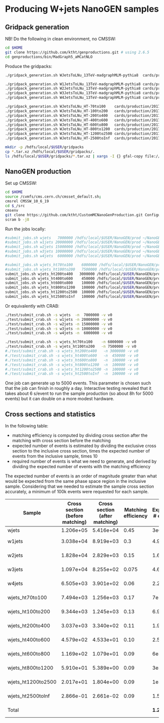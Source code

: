 # Producing W+jets NanoGEN samples

## Gridpack generation

NB! Do the following in clean environment, no CMSSW:

```bash
cd $HOME
git clone https://github.com/ktht/genproductions.git # using 2.6.5
cd genproductions/bin/MadGraph5_aMCatNLO
```

Produce the gridpacks:

```bash
./gridpack_generation.sh WJetsToLNu_13TeV-madgraphMLM-pythia8  cards/production/2017/13TeV/WJetsToLNu/WJetsToLNu_13TeV-madgraphMLM-pythia8 slurm

./gridpack_generation.sh W1JetsToLNu_13TeV-madgraphMLM-pythia8 cards/production/2017/13TeV/WJetsToLNu/W1JetsToLNu_13TeV-madgraphMLM-pythia8 slurm
./gridpack_generation.sh W2JetsToLNu_13TeV-madgraphMLM-pythia8 cards/production/2017/13TeV/WJetsToLNu/W2JetsToLNu_13TeV-madgraphMLM-pythia8 slurm
./gridpack_generation.sh W3JetsToLNu_13TeV-madgraphMLM-pythia8 cards/production/2017/13TeV/WJetsToLNu/W3JetsToLNu_13TeV-madgraphMLM-pythia8 slurm
./gridpack_generation.sh W4JetsToLNu_13TeV-madgraphMLM-pythia8 cards/production/2017/13TeV/WJetsToLNu/W4JetsToLNu_13TeV-madgraphMLM-pythia8 slurm

./gridpack_generation.sh WJetsToLNu_HT-70to100    cards/production/2017/13TeV/WJets_HT_LO_MLM/WJetsToLNu_HT-70to100 slurm
./gridpack_generation.sh WJetsToLNu_HT-100to200   cards/production/2017/13TeV/WJets_HT_LO_MLM/WJetsToLNu_HT-100to200 slurm
./gridpack_generation.sh WJetsToLNu_HT-200to400   cards/production/2017/13TeV/WJets_HT_LO_MLM/WJetsToLNu_HT-200to400 slurm
./gridpack_generation.sh WJetsToLNu_HT-400to600   cards/production/2017/13TeV/WJets_HT_LO_MLM/WJetsToLNu_HT-400to600 slurm
./gridpack_generation.sh WJetsToLNu_HT-600to800   cards/production/2017/13TeV/WJets_HT_LO_MLM/WJetsToLNu_HT-600to800 slurm
./gridpack_generation.sh WJetsToLNu_HT-800to1200  cards/production/2017/13TeV/WJets_HT_LO_MLM/WJetsToLNu_HT-800to1200 slurm
./gridpack_generation.sh WJetsToLNu_HT-1200to2500 cards/production/2017/13TeV/WJets_HT_LO_MLM/WJetsToLNu_HT-1200to2500 slurm
./gridpack_generation.sh WJetsToLNu_HT-2500toInf  cards/production/2017/13TeV/WJets_HT_LO_MLM/WJetsToLNu_HT-2500toInf slurm

mkdir -p /hdfs/local/$USER/gridpacks
cp *.tar.xz /hdfs/local/$USER/gridpacks/.
ls /hdfs/local/$USER/gridpacks/*.tar.xz | xargs -I {} gfal-copy file://{} gsiftp://$SERVER:$PORT/cms/store/user/$CRAB_USERNAME/gridpacks
```

## NanoGEN production

Set up CMSSW:

```bash
cd $HOME
source /cvmfs/cms.cern.ch/cmsset_default.sh;
cmsrel CMSSW_10_6_19
cd $_/src
cmsenv
git clone https://github.com/ktht/CustomMCNanoGenProduction.git Configuration/CustomNanoGEN
scram b -j8
```

Run the jobs locally:

```bash
#submit_jobs.sh wjets   7000000 /hdfs/local/$USER/NanoGEN/prod ~/NanoGEN/log
#submit_jobs.sh w1jets 20000000 /hdfs/local/$USER/NanoGEN/prod ~/NanoGEN/log
#submit_jobs.sh w2jets 15000000 /hdfs/local/$USER/NanoGEN/prod ~/NanoGEN/log
#submit_jobs.sh w3jets 10000000 /hdfs/local/$USER/NanoGEN/prod ~/NanoGEN/log
#submit_jobs.sh w4jets  6000000 /hdfs/local/$USER/NanoGEN/prod ~/NanoGEN/log

#submit_jobs.sh wjets_ht70to100    6000000 /hdfs/local/$USER/NanoGEN/prod ~/NanoGEN/log
#submit_jobs.sh wjets_ht100to200   7500000 /hdfs/local/$USER/NanoGEN/prod ~/NanoGEN/log
submit_jobs.sh wjets_ht200to400   3000000 /hdfs/local/$USER/NanoGEN/prod ~/NanoGEN/log
submit_jobs.sh wjets_ht400to600    450000 /hdfs/local/$USER/NanoGEN/prod ~/NanoGEN/log
submit_jobs.sh wjets_ht600to800    100000 /hdfs/local/$USER/NanoGEN/prod ~/NanoGEN/log
submit_jobs.sh wjets_ht800to1200   100000 /hdfs/local/$USER/NanoGEN/prod ~/NanoGEN/log
submit_jobs.sh wjets_ht1200to2500  100000 /hdfs/local/$USER/NanoGEN/prod ~/NanoGEN/log
submit_jobs.sh wjets_ht2500toInf   100000 /hdfs/local/$USER/NanoGEN/prod ~/NanoGEN/log
``````

Or equivalently with CRAB:

```bash
./test/submit_crab.sh -s wjets  -n  7000000 -v v0
./test/submit_crab.sh -s w1jets -n 20000000 -v v0
./test/submit_crab.sh -s w2jets -n 15000000 -v v0
./test/submit_crab.sh -s w3jets -n 10000000 -v v0
./test/submit_crab.sh -s w4jets -n  6000000 -v v0

./test/submit_crab.sh -s wjets_ht70to100    -n 6000000 -v v0
./test/submit_crab.sh -s wjets_ht100to200   -n 7500000 -v v0
#./test/submit_crab.sh -s wjets_ht200to400   -n 3000000 -v v0
#./test/submit_crab.sh -s wjets_ht400to600   -n  450000 -v v0
#./test/submit_crab.sh -s wjets_ht600to800   -n  100000 -v v0
#./test/submit_crab.sh -s wjets_ht800to1200  -n  100000 -v v0
#./test/submit_crab.sh -s wjets_ht1200to2500 -n  100000 -v v0
#./test/submit_crab.sh -s wjets_ht2500toInf  -n  100000 -v v0
```

One job can generate up to 5000 events. This parameter is chosen such that the job can finish in
roughly a day. Interactive testing revealed that it takes about 6 s/event to run the sample
production (so about 8h for 5000 events) but it can double on a more modest hardware.

## Cross sections and statistics

In the following table:

- matching efficiency is computed by dividing cross section after the matching with cross section before the matching
- expected number of events is estimated by dividing the exclusive cross section to the inclusive cross section, times the expected number of events from the inclusive sample, times 10
- required number of events is what we need to generate, and derived by dividing the expected number of events with the matching efficiency

The expected number of events is an order of magnitude greater than what would be expected from
the same phase space region in the inclusive sample. Considering that we needed to estimate
the sample cross section accurately, a minimum of 100k events were requested for each sample.

<table>
<thead>
  <tr>
    <th>Sample</th>
    <th>Cross section<br>(before matching)</th>
    <th>Cross section<br>(after matching)</th>
    <th>Matching<br>efficiency</th>
    <th>Expected<br># events</th>
    <th>Previous<br># events</th>
    <th>Required<br># events</th>
    <th>Deliever<br># events</th>
  </tr>
</thead>
<tbody>
  <tr>
    <td>wjets</td>
    <td>1.206e+05</td>
    <td>5.416e+04</td>
    <td>0.45</td>
    <td>3e6</td>
    <td>3e6 (1x)</td>
    <td>6.7e6</td>
    <td></td>
  </tr>
  <tr>
    <td>w1jets</td>
    <td>3.038e+04</td>
    <td>8.919e+03</td>
    <td>0.3</td>
    <td>4.9e6</td>
    <td>5e5 (8.9x)</td>
    <td>1.6e7</td>
    <td></td>
  </tr>
  <tr>
    <td>w2jets</td>
    <td>1.828e+04</td>
    <td>2.829e+03</td>
    <td>0.15</td>
    <td>1.6e6</td>
    <td>3e5 (5.3x)</td>
    <td>1e7</td>
    <td></td>
  </tr>
  <tr>
    <td>w3jets</td>
    <td>1.097e+04</td>
    <td>8.255e+02</td>
    <td>0.075</td>
    <td>4.6e5</td>
    <td>2e5 (2.3x)</td>
    <td>6.1e6</td>
    <td></td>
  </tr>
  <tr>
    <td>w4jets</td>
    <td>6.505e+03</td>
    <td>3.901e+02</td>
    <td>0.06</td>
    <td>2.2e5</td>
    <td>1e5 (2.2x)</td>
    <td>3.7e6</td>
    <td></td>
  </tr>
  <tr>
    <td>wjets_ht70to100</td>
    <td>7.494e+03</td>
    <td>1.256e+03</td>
    <td>0.17</td>
    <td>7e5</td>
    <td>1e6 (0.7x)</td>
    <td>4.1e6</td>
    <td></td>
  </tr>
  <tr>
    <td>wjets_ht100to200</td>
    <td>9.344e+03</td>
    <td>1.245e+03</td>
    <td>0.13</td>
    <td>6.9e5</td>
    <td>1e6 (0.69x)</td>
    <td>5.3e6</td>
    <td></td>
  </tr>
  <tr>
    <td>wjets_ht200to400</td>
    <td>3.037e+03</td>
    <td>3.340e+02</td>
    <td>0.11</td>
    <td>1.9e5</td>
    <td>5e5 (0.38x)</td>
    <td>1.7e6</td>
    <td>3.3e5</td>
  </tr>
  <tr>
    <td>wjets_ht400to600</td>
    <td>4.579e+02</td>
    <td>4.533e+01</td>
    <td>0.10</td>
    <td>2.5e4</td>
    <td>2.5e5 (0.1x)</td>
    <td>2.5e5</td>
    <td>4.5e4</td>
  </tr>
  <tr>
    <td>wjets_ht600to800</td>
    <td>1.169e+02</td>
    <td>1.079e+01</td>
    <td>0.09</td>
    <td>6e3</td>
    <td>1e5 (0.06x)</td>
    <td>6.7e4</td>
    <td>9.2e3</td>
  </tr>
  <tr>
    <td>wjets_ht800to1200</td>
    <td>5.910e+01</td>
    <td>5.389e+00</td>
    <td>0.09</td>
    <td>3e3</td>
    <td>1e5 (0.03x)</td>
    <td>3.3e4</td>
    <td>9.1e3</td>
  </tr>
  <tr>
    <td>wjets_ht1200to2500</td>
    <td>2.017e+01</td>
    <td>1.804e+00</td>
    <td>0.09</td>
    <td>1e3</td>
    <td>1e5 (0.01x)</td>
    <td>1.1e4</td>
    <td>9.0e3</td>
  </tr>
  <tr>
    <td>wjets_ht2500toInf</td>
    <td>2.866e-01</td>
    <td>2.661e-02</td>
    <td>0.09</td>
    <td>1.5e1</td>
    <td>1e5 (~0x)</td>
    <td>1.6e2</td>
    <td>9.3e3</td>
  </tr>
  <tr>
    <td>Total</td>
    <td></td>
    <td></td>
    <td></td>
    <td><b>1.2e7</b></td>
    <td><b>7.3e5 (16x)</b></td>
    <td><b>5.4e7</b></td>
    <td></td>
  </tr>
</tbody>
</table>
